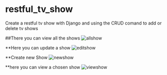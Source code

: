 # restful_tv_show
Create a restful tv show with Django and using the CRUD comand to add or delete tv shows

##There you can view all the shows
![allshow](https://user-images.githubusercontent.com/42518969/125699266-835ec6e1-38f1-4533-beed-187c8712fec7.gif)

**Here you can update a show
![editshow](https://user-images.githubusercontent.com/42518969/125699321-3c1a9601-77f9-4c34-96f8-6dc72f17c36d.gif)

**Create new Show
![newshow](https://user-images.githubusercontent.com/42518969/125699326-760572ef-0b5d-41f6-af8e-25d1143e6523.gif)

**here you can view a chosen show
![viewshow](https://user-images.githubusercontent.com/42518969/125699337-0461f830-9093-40aa-926c-c2997a39be90.gif)

